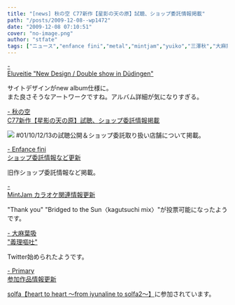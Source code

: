 ```yaml
---
title: "[news] 秋の空 C77新作【星影の天の原】試聴、ショップ委託情報掲載"
path: "/posts/2009-12-08--wp1472"
date: "2009-12-08 07:10:51"
cover: "no-image.png"
author: "stfate"
tags: ["ニュース","enfance fini","metal","mintjam","yuiko","三澤秋","大麻葉吸"]
---
```


<style type="text/css">
<!--
p {white-space: pre-wrap};
-->
</style>

<a  href="http://www.eluveitie.ch/en/?view=news" target="_blank">- Eluveitie "New Design / Double show in Düdingen"</a>
<div >サイトデザインがnew album仕様に。
<div >また良さそうなアートワークですね。アルバム詳細が気になりすぎる。</div></div>

<a  href="http://anraku.nothing.sh/akisora/" target="_blank">- 秋の空 C77新作【星影の天の原】試聴、ショップ委託情報掲載</a>
<div ><a href="http://anraku.nothing.sh/akisora/2009amanohara/"><img src="http://anraku.nothing.sh/akisora/2009amanohara/img/bana_l.jpg"></a>
#01/10/12/13の試聴公開＆ショップ委託取り扱い店舗について掲載。</div>

<a  href="http://enfini.yu-nagi.com/" target="_blank">- Enfance fini ショップ委託情報など更新</a>
<div >旧作ショップ委託情報など掲載。</div>

<a  href="http://www.mintjam.net/mj/index.html" target="_blank">- MintJam カラオケ関連情報更新</a>
<div >"Thank you" "Bridged to the Sun〈kagutsuchi mix〉"が投票可能になったようです。</div>

<a  href="http://www.human-bbq.com/" target="_blank">- 大麻葉吸 "義理嘔吐"</a>
<div >Twitter始められたようです。</div>

<a  href="http://primary-yuiko.com/" target="_blank">- Primary 参加作品情報更新</a>
<div ><a href="http://www.solfa.asia/hearttoheart/">solfa【heart to heart ～from iyunaline to solfa2～】</a>に参加されています。</div>